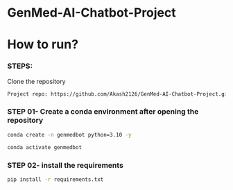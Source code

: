 # GenMed-AI-Chatbot-Project
# How to run?
### STEPS:

Clone the repository

```bash
Project repo: https://github.com/Akash2126/GenMed-AI-Chatbot-Project.git
```
### STEP 01- Create a conda environment after opening the repository

```bash
conda create -n genmedbot python=3.10 -y
```

```bash
conda activate genmedbot
```


### STEP 02- install the requirements
```bash
pip install -r requirements.txt
```


